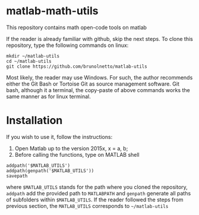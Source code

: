 # matlab-math-utils

This repository contains math open-code tools on matlab

If the reader is already familiar with github, skip the next steps. To clone this repository, type the following commands on linux:

```
mkdir ~/matlab-utils
cd ~/matlab-utils
git clone https://github.com/brunolnetto/matlab-utils
```

Most likely, the reader may use Windows. For such, the author recommends either the Git Bash or Tortoise Git as source management software. Git bash, although it a terminal, the copy-paste of above commands works the same manner as for linux terminal.

# Installation

If you wish to use it, follow the instructions:

1) Open Matlab up to the version 2015x, x = a, b;
2) Before calling the functions, type on MATLAB shell 

```
addpath('$MATLAB_UTILS')
addpath(genpath('$MATLAB_UTILS'))
savepath
``` 

where ```$MATLAB_UTILS``` stands for the path where you cloned the repository, ```addpath``` add the provided path to ```MATLABPATH``` and ```genpath``` generate all paths of subfolders within ```$MATLAB_UTILS```. If the reader followed the steps from previous section, the ```MATLAB_UTILS``` corresponds to ```~/matlab-utils```
